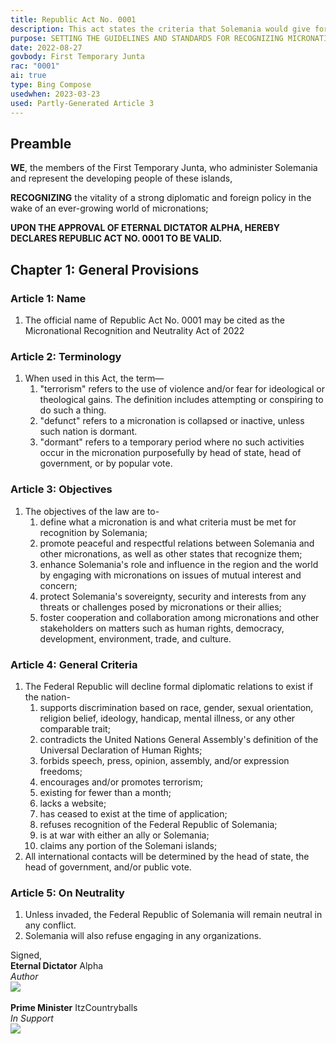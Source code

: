 ```yaml
---
title: Republic Act No. 0001
description: This act states the criteria that Solemania would give for diplomatic policy.
purpose: SETTING THE GUIDELINES AND STANDARDS FOR RECOGNIZING MICRONATIONS AND DIPLOMATIC AND FOREIGN POLICY
date: 2022-08-27
govbody: First Temporary Junta
rac: "0001"
ai: true
type: Bing Compose 
usedwhen: 2023-03-23
used: Partly-Generated Article 3
---
```


## Preamble 
<p>
<b><span class="text-3xl font-bold">W</span>E</b>, the members of the First Temporary Junta, who administer Solemania and represent the developing people of these islands,

**RECOGNIZING** the vitality of a strong diplomatic and foreign policy in the wake of an ever-growing world of micronations;

**UPON THE APPROVAL OF ETERNAL DICTATOR ALPHA, HEREBY DECLARES REPUBLIC ACT NO. 0001 TO BE VALID.**
</p>

## Chapter 1: General Provisions

### Article 1: Name
<ol class="numeral">
    <li>The official name of Republic Act No. 0001 may be cited as the Micronational Recognition and Neutrality Act of 2022</li>
</ol>

### Article 2: Terminology
<ol class="numeral">
    <li>When used in this Act, the term—
        <ol class="alpha list-inside">
            <li>"terrorism" refers to the use of violence and/or fear for ideological or theological gains. The definition includes attempting or conspiring to do such a thing.</li>
            <li>"defunct" refers to a micronation is collapsed or inactive, unless such nation is dormant.</li>
            <li>"dormant" refers to a temporary period where no such activities occur in the micronation purposefully by head of state, head of government, or by popular vote.</li>
        </ol>
    </li>
</ol>

### Article 3: Objectives
<ol class="numeral">
    <li>The objectives of the law are to-
        <ol class="alpha list-inside">
            <li>define what a micronation is and what criteria must be met for recognition by Solemania;</li>
            <li>promote peaceful and respectful relations between Solemania and other micronations, as well as other states that recognize them;</li>
            <li>enhance Solemania's role and influence in the region and the world by engaging with micronations on issues of mutual interest and concern;</li>
            <li>protect Solemania's sovereignty, security and interests from any threats or challenges posed by micronations or their allies;</li>
            <li>foster cooperation and collaboration among micronations and other stakeholders on matters such as human rights, democracy, development, environment, trade, and culture.</li>
        </ol>
    </li>
</ol>

### Article 4: General Criteria
<ol class="numeral">
    <li>The Federal Republic will decline formal diplomatic relations to exist if the nation-
        <ol class="alpha list-inside">
            <li>supports discrimination based on race, gender, sexual orientation, religion belief, ideology, handicap, mental illness, or any other comparable trait;</li>
            <li>contradicts the United Nations General Assembly's definition of the Universal Declaration of Human Rights;</li>
            <li>forbids speech, press, opinion, assembly, and/or expression freedoms;</li>
            <li>encourages and/or promotes terrorism;</li>
            <li>existing for fewer than a month;</li>
            <li>lacks a website;</li>
            <li>has ceased to exist at the time of application;</li>
            <li>refuses recognition of the Federal Republic of Solemania;</li>
            <li>is at war with either an ally or Solemania;</li>
            <li>claims any portion of the Solemani islands;</li>
        </ol>
    </li>
    <li>All international contacts will be determined by the head of state, the head of government, and/or public vote.</li>
</ol>

### Article 5: On Neutrality
<ol class="numeral">
    <li>Unless invaded, the Federal Republic of Solemania will remain neutral in any conflict.</li>
    <li>Solemania will also refuse engaging in any organizations.</li>
</ol>

<div class="grid text-right">
    Signed,
    <div class="block">
        <b>Eternal Dictator</b> Alpha<br>
        <i>Author</i><br>
        <img src="/assets/img/Alpha-sig.png" class="h-12 w-auto float-right block">
    </div>
    <br>
    <div class="block">
        <b>Prime Minister</b> ItzCountryballs<br>
        <i>In Support</i><br>
        <img src="/assets/img/Itz-sig.png" class="h-12 w-auto float-right block">
    </div>
</div>